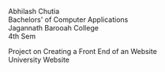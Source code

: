 Abhilash Chutia  
Bachelors' of Computer Applications  
Jagannath Barooah College  
4th Sem

Project on Creating a Front End of an Website  
University Website
